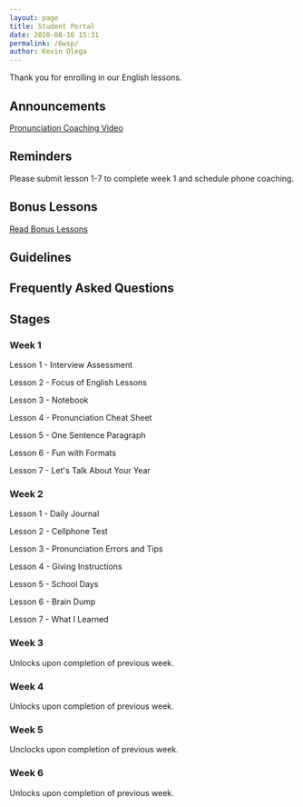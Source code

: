 ```yaml
--- 
layout: page
title: Student Portal
date: 2020-08-16 15:31
permalink: /6wsp/ 
author: Kevin Olega 
--- 
```

Thank you for enrolling in our English lessons.

## Announcements

[Pronunciation Coaching Video](https://youtu.be/fezqHqAwKqY)

## Reminders

Please submit lesson 1-7 to complete week 1 and schedule phone coaching.

## Bonus Lessons

[Read Bonus Lessons](https://callcentertrainingtips.com/6wbonusl/)

## Guidelines

[](https://callcentertrainingtips.com/6wlguide/)

## Frequently Asked Questions

[](https://callcentertrainingtips.com//faq6students/)

## Stages

### Week 1

Lesson 1 - Interview Assessment

Lesson 2 - Focus of English Lessons

Lesson 3 - Notebook

Lesson 4 - Pronunciation Cheat Sheet

Lesson 5 - One Sentence Paragraph

Lesson 6 - Fun with Formats

Lesson 7 - Let's Talk About Your Year

### Week 2

Lesson 1 - Daily Journal

Lesson 2 - Cellphone Test

Lesson 3 - Pronunciation Errors and Tips

Lesson 4 - Giving Instructions

Lesson 5 - School Days

Lesson 6 - Brain Dump

Lesson 7 - What I Learned

### Week 3

Unlocks upon completion of previous week.

### Week 4

Unlocks upon completion of previous week.

### Week 5

Unclocks upon completion of previous week.

### Week 6

Unlocks upon completion of previous week.
